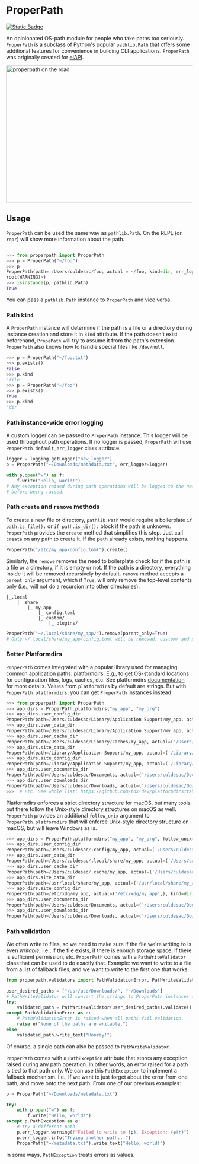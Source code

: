 # ProperPath

<a href="#compatibility">
   <img alt="Static Badge" src="https://img.shields.io/badge/python-3.13-%230d7dbe">
</a>

An opinionated OS-path module for people who take paths too seriously. `ProperPath` is a subclass of Python's popular [
`pathlib.Path`](https://docs.python.org/3.12/library/pathlib.html#pathlib.Path) that offers some additional
features for convenience in building CLI applications. `ProperPath` was originally created
for [elAPI](https://github.com/uhd-urz/elAPI).

<img height="371" width="624" src="https://heibox.uni-heidelberg.de/f/5f8e95d5a5954d3a88c8/?dl=1" alt="properpath on the road" />

## Usage

`ProperPath` can be used the same way as `pathlib.Path`. On the REPL (or `repr`) will show more information about the
path.

```python

>>> from properpath import ProperPath
>>> p = ProperPath("~/foo")
>>> p
ProperPath(path= /Users/culdesac/foo, actual = ~/foo, kind=dir, err_logger=<RootLogger
root(WARNING)>)
>>> isinstance(p, pathlib.Path)
True

```

You can pass a `pathlib.Path` instance to `ProperPath` and vice versa.

### Path `kind`

A `ProperPath` instance will determine if the path is a file or a directory during instance creation and store it in
`kind` attribute. If the path doesn't exist beforehand, `PropePath` will try to assume it from the path's extension.
`ProperPath` also knows how to handle special files like `/dev/null`.

```python
>>> p = ProperPath("~/foo.txt")
>>> p.exists()
False
>>> p.kind
'file'
>>> p = ProperPath("~/foo")
>>> p.exists()
True
>>> p.kind
'dir'
```

### Path instance-wide error logging

A custom logger can be passed to `ProperPath` instance. This logger will be used throughout path operations. If no
logger is passed, `ProperPath` will use `ProperPath.default_err_logger` class attribute.

```python
logger = logging.getLogger("new_logger")
p = ProperPath("~/Downloads/metadata.txt", err_logger=logger)

with p.open("w") as f:
    f.write("Hello, world!")
# Any exception raised during path operations will be logged to the new_logger, 
# before being raised.
```

### Path `create` and `remove` methods

To create a new file or directory, `pathlib.Path` would require a boilerplate `if path.is_file():` or
`if path.is_dir():` block if the path is unknown. `ProperPath` provides the `create` method that simplifies this step.
Just call `create` on any path to create it. If the path already exists, nothing happens.

```python
ProperPath("/etc/my_app/config.toml").create()
```

Similarly, the `remove` removes the need to boilerplate check for if the path is a file or a directory, if it is empty
or not. If the path is a directory, everything inside it will be removed recursively by default. `remove` method accepts
a
`parent_only` argument, which if `True`, will only remove the top-level contents only (i.e., will not do a recursion
into other directories).

```text
|_.local
    |_ share
        |_ my_app
            |_ config.toml
            |_ custom/
                |_ plugins/
```

```python
ProperPath("~/.local/share/my_app/").remove(parent_only=True)
# Only ~/.local/share/my_app/config.toml will be removed. custom/ and plugins/ will be left alone.
```

### Better Platformdirs

`ProperPath` comes integrated with a popular library used for managing common application
paths: [platformdirs](https://github.com/tox-dev/platformdirs). E.g., to get OS-standard locations for configuration
files, logs, caches, etc. See
platformdirs [documentation](https://github.com/tox-dev/platformdirs?tab=readme-ov-file#platformdirs-for-convenience)
for more details. Values from `platformdirs` by default are strings. But with `ProperPath.platformdirs`, you can get
`ProperPath` instances instead.

```python
>>> from properpath import ProperPath
>>> app_dirs = ProperPath.platformdirs("my_app", "my_org")
>>> app_dirs.user_config_dir
ProperPath(path=/Users/culdesac/Library/Application Support/my_app, actual=('/Users/culdesac/Library/Application Support/my_app',), kind=dir, exists=False, err_logger=<RootLogger root (WARNING)>)
>>> app_dirs.user_data_dir
ProperPath(path=/Users/culdesac/Library/Application Support/my_app, actual=('/Users/culdesac/Library/Application Support/my_app',), kind=dir, exists=False, err_logger=<RootLogger root (WARNING)>)
>>> app_dirs.user_cache_dir
ProperPath(path=/Users/culdesac/Library/Caches/my_app, actual=('/Users/culdesac/Library/Caches/my_app',), kind=dir, exists=False, err_logger=<RootLogger root (WARNING)>)
>>> app_dirs.site_data_dir
ProperPath(path=/Library/Application Support/my_app, actual=('/Library/Application Support/my_app',), kind=dir, exists=False, err_logger=<RootLogger root (WARNING)>)
>>> app_dirs.site_config_dir
ProperPath(path=/Library/Application Support/my_app, actual=('/Library/Application Support/my_app',), kind=dir, exists=False, err_logger=<RootLogger root (WARNING)>)
>>> app_dirs.user_documents_dir
ProperPath(path=/Users/culdesac/Documents, actual=('/Users/culdesac/Documents',), kind=dir, exists=True, err_logger=<RootLogger root (WARNING)>)
>>> app_dirs.user_downloads_dir
ProperPath(path=/Users/culdesac/Downloads, actual=('/Users/culdesac/Downloads',), kind=dir, exists=True, err_logger=<RootLogger root (WARNING)>)
>>>  # Etc. See whole list: https://github.com/tox-dev/platformdirs?tab=readme-ov-file#platformdirs-for-convenience
```

Platformdirs enforces a strict directory structure for macOS, but many tools out there follow the Unix-style directory
structures on macOS as well. `ProperPath` provides an additional `follow_unix` argument to `ProperPath.platformdirs`
that will enforce Unix-style directory structure on macOS, but will leave Windows as is.

```python
>>> app_dirs = ProperPath.platformdirs("my_app", "my_org", follow_unix=True)
>>> app_dirs.user_config_dir
ProperPath(path=/Users/culdesac/.config/my_app, actual=('/Users/culdesac/.config/my_app',), kind=dir, exists=False, err_logger=<RootLogger root (WARNING)>)
>>> app_dirs.user_data_dir
ProperPath(path=/Users/culdesac/.local/share/my_app, actual=('/Users/culdesac/.local/share/my_app',), kind=dir, exists=False, err_logger=<RootLogger root (WARNING)>)
>>> app_dirs.user_cache_dir
ProperPath(path=/Users/culdesac/.cache/my_app, actual=('/Users/culdesac/.cache/my_app',), kind=dir, exists=False, err_logger=<RootLogger root (WARNING)>)
>>> app_dirs.site_data_dir
ProperPath(path=/usr/local/share/my_app, actual=('/usr/local/share/my_app',), kind=dir, exists=False, err_logger=<RootLogger root (WARNING)>)
>>> app_dirs.site_config_dir
ProperPath(path=/etc/xdg/my_app, actual=('/etc/xdg/my_app',), kind=dir, exists=False, err_logger=<RootLogger root (WARNING)>)
>>> app_dirs.user_documents_dir
ProperPath(path=/Users/culdesac/Documents, actual=('/Users/culdesac/Documents',), kind=dir, exists=True, err_logger=<RootLogger root (WARNING)>)
>>> app_dirs.user_downloads_dir
ProperPath(path=/Users/culdesac/Downloads, actual=('/Users/culdesac/Downloads',), kind=dir, exists=True, err_logger=<RootLogger root (WARNING)>)
```

### Path validation

We often write to files, so we need to make sure if the file we're writing to is even _writable_; i.e., if the file
exists, if there is enough storage space, if there is sufficient permission, etc. `ProperPath` comes with a
`PathWriteValidator` class that can be used to do exactly that. Example: we want to write to a file from a list of
fallback files, and we want to write to the first one that works.

```python
from properpath.validators import PathValidationError, PathWriteValidator

user_desired_paths = ["/usr/usb/Downloads/", "~/Downloads"]
# PathWriteValidator will convert the strings to ProperPath instances during validation.
try:
    validated_path = PathWriteValidator(user_desired_paths).validate()
except PathValidationError as e:
    # PathValidationError is raised when all paths fail validation.
    raise e("None of the paths are writable.")
else:
    validated_path.write_text("Hooray!")
```

Of course, a single path can also be passed to `PathWriteValidator`.

`ProperPath` comes with a `PathException` attribute that stores any exception raised during any path operation. In other
words, an error raised for a path is tied to that path only. We can use this `PathException` to implement a fallback
mechanism. I.e., if we want to just forget about the error from one path, and move onto the next path. From one of our
previous examples:

```python
p = ProperPath("~/Downloads/metadata.txt")

try:
    with p.open("w") as f:
        f.write("Hello, world!")
except p.PathException as e:
    # try a different path
    p.err_logger.warning(f"Failed to write to {p}. Exception: {e!r}")
    p.err_logger.info("Trying another path...")
    ProperPath("~/metadata.txt").write_text("Hello, world!")
```

In some ways, `PathException` treats errors as values.
